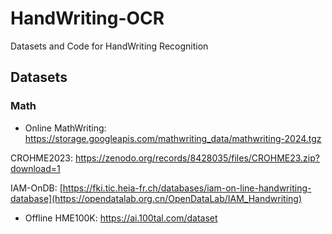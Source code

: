# HandWriting-OCR
Datasets and Code for HandWriting Recognition

## Datasets
### Math
- Online
MathWriting: https://storage.googleapis.com/mathwriting_data/mathwriting-2024.tgz

CROHME2023: https://zenodo.org/records/8428035/files/CROHME23.zip?download=1

IAM-OnDB: [https://fki.tic.heia-fr.ch/databases/iam-on-line-handwriting-database](https://opendatalab.org.cn/OpenDataLab/IAM_Handwriting)

- Offline
HME100K: https://ai.100tal.com/dataset


